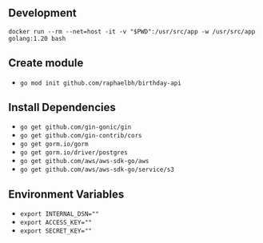 ## Development
```docker run --rm --net=host -it -v "$PWD":/usr/src/app -w /usr/src/app golang:1.20 bash```

## Create module
- ```go mod init github.com/raphaelbh/birthday-api```

## Install Dependencies
- ```go get github.com/gin-gonic/gin```
- ```go get github.com/gin-contrib/cors```
- ```go get gorm.io/gorm```
- ```go get gorm.io/driver/postgres```
- ```go get github.com/aws/aws-sdk-go/aws```
- ```go get github.com/aws/aws-sdk-go/service/s3```

## Environment Variables
- ```export INTERNAL_DSN=""```
- ```export ACCESS_KEY=""```
- ```export SECRET_KEY=""```

